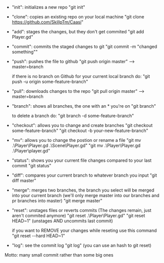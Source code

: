 - "init": initializes a new repo
"git init"

- "clone": copies an existing repo on your local machine
"git clone https://github.com/SkillpTm/Caasi"

- "add": stages the changes, but they don't get commited
"git add Player.gd"

- "commit": commits the staged changes to git
"git commit -m "changed something""

- "push": pushes the file to github
"git push origin master" --> master=branch

    if there is no branch on Github for your current local branch do:
    "git push -u origin some-feature-branch"

- "pull": downloads changes to the repo
"git pull origin master" --> master=branch

- "branch": shows all branches, the one with an * you're on
"git branch"

    to delete a branch do:
    "git branch -d some-feature-branch"

- "checkout": allows you to change and create branches
"git checkout some-feature-branch"
"git checkout -b your-new-feature-branch"

- "mv": allows you to change the postion or rename a file
"git mv .\Player\Player.gd .\Scene\Player.gd"
"git mv .\Player\Player.gd .\Player\player.gd"

- "status": shows you your current file changes compared to your last commit
"git status"

- "diff": compares your current branch to whatever branch you input
"git diff master"

- "merge": merges two branches, the branch you select will be merged into your current branch (we'll only merge master into our branches and pr branches into master)
"git merge master"

- "reset": unstages files or reverts commits (The changes remain, just aren't commited anymore)
"git reset .\Player\Player.gd"
"git reset HEAD~1" (unstages AND uncommits last commit)

    if you want to REMOVE your changes while reseting use this command
    "git reset --hard HEAD~1"

- "log": see the commit log
"git log" (you can use an hash to git reset)

Motto: many small commit rather than some big ones